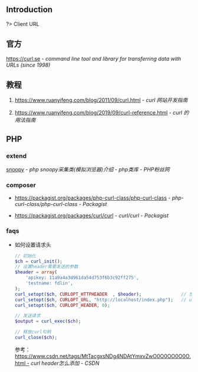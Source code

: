 ## Introduction

?> Client URL

## 官方

https://curl.se - *command line tool and library for transferring data with URLs (since 1998)*

## 教程

1. https://www.ruanyifeng.com/blog/2011/09/curl.html - *curl 网站开发指南*

2. https://www.ruanyifeng.com/blog/2019/09/curl-reference.html - *curl 的用法指南*




## PHP

### extend

[snoopy](http://www.phpfensi.com/php/20140620/3441.html?aafetu=yfc42) - *php snoopy采集类(模拟浏览器)介绍 - php类库 - PHP粉丝网*



### composer

- <https://packagist.org/packages/php-curl-class/php-curl-class> - *php-curl-class/php-curl-class - Packagist*

- <https://packagist.org/packages/curl/curl> - *curl/curl - Packagist*

### faqs

- 如何设置请求头

  ```php
  // 初始化
  $ch = curl_init();
  // 设置header需要发送的参数
  $header = array(
      'apikey: 11a9a4a3d961da54d753f6b3c92ff275',
      'testname: fdlin',
  );
  curl_setopt($ch, CURLOPT_HTTPHEADER  , $header);               // 加入header
  curl_setopt($ch, CURLOPT_URL, "http://localhost/index.php");   // url
  curl_setopt($ch, CURLOPT_HEADER, 0);
  
  // 发送请求
  $output = curl_exec($ch);
  
  // 释放curl句柄
  curl_close($ch);
  ```

  参考：https://www.csdn.net/tags/MtTacgxsNDg4NDAtYmxvZwO0O0OO0O0O.html - *curl header怎么添加 - CSDN*
